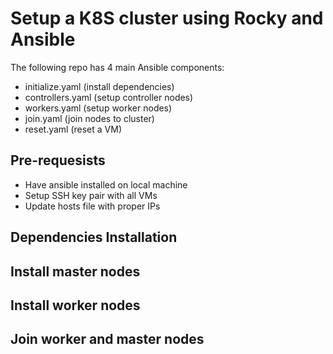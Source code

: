 # Setup a K8S cluster using Rocky and Ansible

The following repo has 4 main Ansible components:

- initialize.yaml (install dependencies)
- controllers.yaml (setup controller nodes)
- workers.yaml (setup worker nodes)
- join.yaml (join nodes to cluster)
- reset.yaml (reset a VM)

## Pre-requesists

- Have ansible installed on local machine
- Setup SSH key pair with all VMs
- Update hosts file with proper IPs

## Dependencies Installation

## Install master nodes

## Install worker nodes

## Join worker and master nodes
